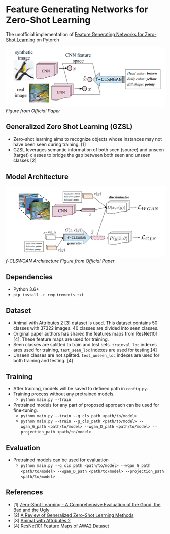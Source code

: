 # Feature Generating Networks for Zero-Shot Learning
The unofficial implementation of [Feature Generating Networks for Zero-Shot Learning](https://arxiv.org/abs/1712.00981) on Pytorch

![GZSL](./assets/gzsl.png "GZSL")
*Figure from Official Paper*

## Generalized Zero Shot Learning (GZSL)
- Zero-shot learning aims to recognize objects whose instances may not have been seen during training. [1]
- GZSL leverages semantic information of both seen (source) and unseen (target) classes to bridge the gap between both seen and unseen classes [2]

## Model Architecture
![Model Architecture](./assets/arch.png "Model Architecure")
*f-CLSWGAN Architecture Figure from Official Paper*

## Dependencies
- Python 3.6+
- `pip install -r requirements.txt`

## Dataset
- Animal with Attributes 2 [3] dataset is used. This dataset contains 50 classes with 37322 images. 40 classes are divided into seen classes.
- Original paper authors has shared the features maps from ResNet101 [4]. These feature maps are used for training.
- Seen classes are splitted to train and test sets. `trainval_loc` indexes ares used for training, `test_seen_loc` indexes are used for testing.[4]
- Unseen classes are not splitted. `test_unseen_loc` indexes are used for both training and testing. [4]

## Training
- After training, models will be saved to defined path in `config.py`.
- Training process without any pretrained models.
    - `python main.py --train`
- Pretrained models for any part of proposed approach can be used for fine-tuning. 
    - `python main.py --train --g_cls_path <path/to/model>`
    - `python main.py --train --g_cls_path <path/to/model> --wgan_G_path <path/to/model> --wgan_D_path <path/to/model> --projection_path <path/to/model>`

## Evaluation
- Pretrained models can be used for evaluation 
    - `python main.py --g_cls_path <path/to/model> --wgan_G_path <path/to/model> --wgan_D_path <path/to/model> --projection_path <path/to/model>`

## References
- [1] [Zero-Shot Learning - A Comprehensive Evaluation of the Good, the Bad and the Ugly](https://arxiv.org/pdf/1707.00600.pdf)
- [2] [A Review of Generalized Zero-Shot Learning Methods](https://arxiv.org/pdf/2011.08641.pdf)
- [3] [Animal with Attributes 2](https://cvml.ist.ac.at/AwA2/)
- [4] [ResNet101 Feature Maps of AWA2 Dataset](https://datasets.d2.mpi-inf.mpg.de/xian/xlsa17.zip)